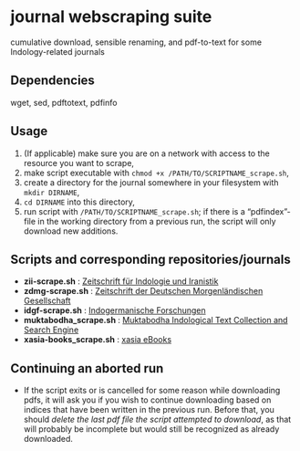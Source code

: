 # journal webscraping suite
cumulative download, sensible renaming, and pdf-to-text for some Indology-related journals

## Dependencies
wget, sed, pdftotext, pdfinfo

## Usage
1. (If applicable) make sure you are on a network with access to the resource you want to scrape,
2. make script executable with `chmod +x /PATH/TO/SCRIPTNAME_scrape.sh`,
3. create a directory for the journal somewhere in your filesystem with `mkdir DIRNAME`,
4. `cd DIRNAME` into this directory,
5. run script with `/PATH/TO/SCRIPTNAME_scrape.sh`; if there is a “pdfindex”-file in the working directory from a previous run, the script will only download new additions. 

## Scripts and corresponding repositories/journals
- **zii-scrape.sh** : [Zeitschrift für Indologie und Iranistik](http://nbn-resolving.de/urn:nbn:de:gbv:3:5-7081)
- **zdmg-scrape.sh** : [Zeitschrift der Deutschen Morgenländischen Gesellschaft](http://nbn-resolving.de/urn:nbn:de:gbv:3:5-8179)
- **idgf-scrape.sh** : [Indogermanische Forschungen](https://www.degruyter.com/view/j/indo)
- **muktabodha_scrape.sh** : [Muktabodha Indological Text Collection and Search Engine](https://etexts.muktabodha.org/DL_CATALOG_USER_INTERFACE/dl_user_interface_frameset.htm)
- **xasia-books_scrape.sh** : [xasia eBooks](https://crossasia-books.ub.uni-heidelberg.de/xasia/catalog/index?per_page=1000)

## Continuing an aborted run
- If the script exits or is cancelled for some reason while downloading pdfs, it will ask you if you wish to continue downloading based on indices that have been written in the previous run. Before that, you should *delete the last pdf file the script attempted to download*, as that will probably be incomplete but would still be recognized as already downloaded.